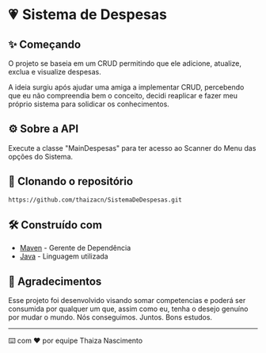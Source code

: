 # 💗  Sistema de Despesas

## ✨ Começando
O projeto se baseia em um CRUD permitindo que ele adicione, atualize, exclua e visualize despesas.

A ideia surgiu após ajudar uma amiga a implementar CRUD, percebendo que eu não compreendia bem o conceito, decidi reaplicar e fazer meu próprio sistema para solidicar os conhecimentos.

## ⚙️ Sobre a API 
Execute a classe "MainDespesas" para ter acesso ao Scanner do Menu das opções do Sistema.

## 💾 Clonando o repositório

```https://github.com/thaizacn/SistemaDeDespesas.git```


## 🛠️ Construído com

* [Maven](https://maven.apache.org/) - Gerente de Dependência
* [Java](https://www.java.com/pt-BR/) - Linguagem utilizada

## 🎁 Agradecimentos

Esse projeto foi desenvolvido visando somar competencias e poderá ser consumida por qualquer um que, assim como eu, tenha o desejo genuíno por mudar o mundo. Nós conseguimos. Juntos.
Bons estudos.

---
⌨️ com ❤️ por equipe Thaiza Nascimento
